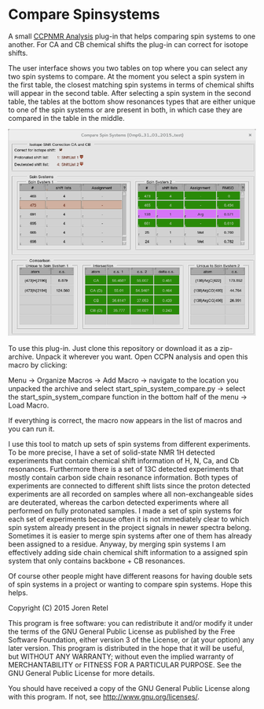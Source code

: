# Compare Spinsystems
A small [CCPNMR Analysis](http://www.ccpn.ac.uk/software/analysis) plug-in that helps comparing spin systems to one another. For CA and CB chemical shifts the plug-in can correct for isotope shifts.

The user interface shows you two tables on top where you can select any two spin systems to compare. At the moment you select a spin system in the first table, the closest matching spin systems in terms of chemical shifts will appear in the second table. After selecting a spin system in the second table, the tables at the bottom show resonances types that are either unique to one of the spin systems or are present in both, in which case they are compared in the table in the middle.

![The graphical user interface of the plug-in](/img/compare_spin_systems_gui.png?raw=true)

To use this plug-in. Just clone this repository or download it as a zip-archive. Unpack it wherever you want. Open CCPN analysis and open this macro by clicking:

Menu -> Organize Macros -> Add Macro -> navigate to the location you unpacked the archive and select start_spin_system_compare.py -> select the start_spin_system_compare function in the bottom half of the menu -> Load Macro.

If everything is correct, the macro now appears in the list of macros and you can run it.

I use this tool to match up sets of spin systems from different experiments. To be more precise, I have a set of solid-state NMR 1H detected experiments that contain chemical shift information of H, N, Ca, and Cb resonances. Furthermore there is a set of 13C detected experiments that mostly contain carbon side chain resonance information. Both types of experiments are connected to different shift lists since the proton detected experiments are all recorded on samples where all non-exchangeable sides are deuterated, whereas the carbon detected experiments where all performed on fully protonated samples. I made a set of spin systems for each set of experiments because often it is not immediately clear to which spin system already present in the project signals in newer spectra belong. Sometimes it is easier to merge spin systems after one of them has already been assigned to a residue. Anyway, by merging spin systems I am effectively adding side chain chemical shift information to a assigned spin system that only contains backbone + CB resonances.

Of course other people might have different reasons for having double sets of spin systems in a project or wanting to compare spin systems. Hope this helps.



Copyright (C) 2015 Joren Retel

This program is free software: you can redistribute it and/or modify it under
the terms of the GNU General Public License as published by the Free Software
Foundation, either version 3 of the License, or (at your option) any later version.
This program is distributed in the hope that it will be useful, but
WITHOUT ANY WARRANTY; without even the implied warranty of MERCHANTABILITY
or FITNESS FOR A PARTICULAR PURPOSE. See the GNU General Public License for more details.

You should have received a copy of the GNU General Public License along with this program.
If not, see http://www.gnu.org/licenses/.

